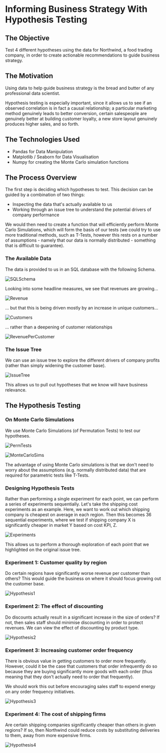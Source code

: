 # Informing Business Strategy With Hypothesis Testing


## The Objective

Test 4 different hypotheses using the data for Northwind, a food trading company, in order to create actionable recommendations to guide business strategy.

## The Motivation

Using data to help guide business strategy is the bread and butter of any professional data scientist.

Hypothesis testing is especially important, since it allows us to see if an observed correlation is in fact a causal relationship; a particular marketing method genuinely leads to better conversion, certain salespeople are genuinely better at building customer loyalty, a new store layout genuinely produces higher sales, and so forth.

## The Technologies Used

* Pandas for Data Manipulation
* Matplotlib / Seaborn for Data Visualisation
* Numpy for creating the Monte Carlo simulation functions

## The Process Overview

The first step is deciding which hypotheses to test. This decision can be guided by a combination of two things:
* Inspecting the data that's actually available to us
* Working through an issue tree to understand the potential drivers of company performance

We would then need to create a function that will efficiently perform Monte Carlo Simulations, which will form the basis of our tests (we could try to use more traditional methods, such as T-Tests, however this rests on a number of assumptions - namely that our data is normally distributed - something that is difficult to guarantee).

### The Available Data

The data is provided to us in an SQL database with the following Schema.

![SQLSchema](https://github.com/calbal91/project-northwind-trading/blob/master/Images/Northwind_ERD_updated.png)

Looking into some headline measures, we see that revenues are growing...

![Revenue](https://github.com/calbal91/project-northwind-trading/blob/master/Images/NWRevenue.png)

... but that this is being driven mostly by an increase in unique customers...

![Customers](https://github.com/calbal91/project-northwind-trading/blob/master/Images/NWCustomers.png)

... rather than a deepening of customer relationships

![RevenuePerCustomer](https://github.com/calbal91/project-northwind-trading/blob/master/Images/NWRevPerCust.png)


### The Issue Tree

We can use an issue tree to explore the different drivers of company profits (rather than simply widening the customer base).

![IssueTree](https://github.com/calbal91/project-northwind-trading/blob/master/Images/IssueTree.png)

This allows us to pull out hypotheses that we know will have business relevance.


## The Hypothesis Testing

### On Monte Carlo Simulations

We use Monte Carlo Simulations (of Permutation Tests) to test our hypotheses.

![PermTests](https://github.com/calbal91/project-northwind-trading/blob/master/Images/MCS1.jpg)

![MonteCarloSims](https://github.com/calbal91/project-northwind-trading/blob/master/Images/MCS2.jpg)

The advantage of using Monte Carlo simulations is that we don't need to worry about the assumptions (e.g. normally distributed data) that are required for parametric tests like T-Tests.


### Designing Hypothesis Tests

Rather than performing a single experiment for each point, we can perform a series of experiments sequentially. Let's take the shipping cost experiments as an example. Here, we want to work out which shipping company is cheapest on average in each region. Then this becomes 36 sequential experiments, where we test if shipping company X is significantly cheaper in market Y based on cost KPI, Z.

![Experiments](https://github.com/calbal91/project-northwind-trading/blob/master/Images/Experiments.jpg)

This allows us to perform a thorough exploration of each point that we highlighted on the original issue tree.

### Experiment 1: Customer quality by region

Do certain regions have significantly worse revenue per customer than others? This would guide the business on where it should focus growing out the customer base.

![Hypothesis1](https://github.com/calbal91/project-northwind-trading/blob/master/Images/Hypothesis1.png)

### Experiment 2: The effect of discounting

Do discounts actually result in a significant increase in the size of orders? If not, then sales staff should minimise discounting in order to protect revenues. We can view the effect of discounting by product type.

![Hypothesis2](https://github.com/calbal91/project-northwind-trading/blob/master/Images/Hypothesis2.png)

### Experiment 3: Increasing customer order frequency

There is obvious value in getting customers to order more frequently. However, could it be the case that customers that order infrequently do so because they are buying significantly more goods with each order (thus meaning that they don't actually need to order that frequently).

We should work this out before encouraging sales staff to expend energy on any order frequency initiatives.

![Hypothesis3](https://github.com/calbal91/project-northwind-trading/blob/master/Images/Hypothesis3.png)

### Experiment 4: The cost of shipping firms

Are certain shipping companies significantly cheaper than others in given regions? If so, then Northwind could reduce costs by substituting deliveries to them, away from more expensive firms.

![Hypothesis4](https://github.com/calbal91/project-northwind-trading/blob/master/Images/Hypothesis4.png)